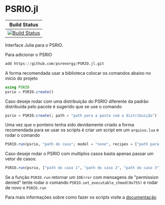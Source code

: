 # PSRIO.jl

[build-img]: https://github.com/psrenergy/PSRIO.jl/workflows/CI/badge.svg?branch=master
[build-url]: https://github.com/psrenergy/PSRIO.jl/actions?query=workflow%3ACI

| **Build Status** |
|:-----------------:|
| [![Build Status][build-img]][build-url] |

Interface Julia para o PSRIO.

Para adicionar o PSRIO
```julia
add https://github.com/psrenergy/PSRIO.jl.git
```

A forma recomendada usar a biblioteca colocar os comandos abaixo no início do projeto
```julia
using PSRIO
psrio = PSRIO.create()
```

Caso deseje rodar com uma distribuição do PSRIO diferente da padrão distribuída pelo pacote é sugerido que se use o comando
```julia
psrio = PSRIO.create(; path = "path para a pasta com a distribuição")
```

Uma vez que o ponteiro tenha sido devidamente criado a forma recomendada para se usar os scripts é criar um script em um `arquivo.lua` e rodar o comando
```julia
PSRIO.run(psrio, "path do caso"; model = "none", recipes = ["path para arquivo.lua"])
```

Caso deseje rodar o PSRIO com multiplos casos basta apenas passar um vetor de casos:
```julia
PSRIO.run(psrio, ["path do caso 1", "path do caso 2", "path do caso 3"]; model = "none", recipes = ["path para arquivo.lua"])
```

Se a função `PSRIO.run` retornar um `IOError` com mensagens de "permission denied" tente rodar o comando `PSRIO.set_executable_chmod(0o755)` e rodar de novo o `PSRIO.run`

Para mais informações sobre como fazer os scripts visite a [documentação](https://psrenergy.github.io/psrio-docs/)
